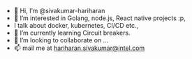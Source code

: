 - 👋 Hi, I’m @sivakumar-hariharan
- 👀 I’m interested in Golang, node.js, React native projects :p, 
-    I talk about docker, kubernetes, CI/CD etc.,
- 🌱 I’m currently learning Circuit breakers.
- 💞️ I’m looking to collaborate on ...
- 📫 mail me at hariharan.sivakumar@intel.com

<!---
sivakumar-hariharan/sivakumar-hariharan is a ✨ special ✨ repository because its `README.md` (this file) appears on your GitHub profile.
You can click the Preview link to take a look at your changes.
--->
